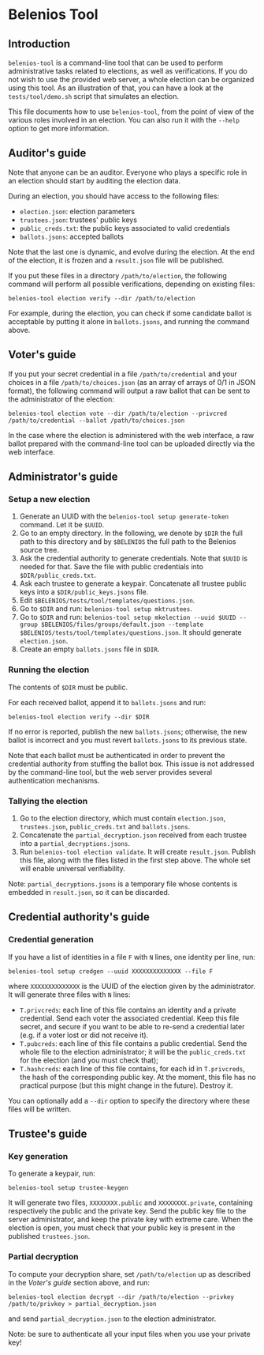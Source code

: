 Belenios Tool
=============


Introduction
------------

`belenios-tool` is a command-line tool that can be used to perform
administrative tasks related to elections, as well as verifications.
If you do not wish to use the provided web server, a whole election
can be organized using this tool. As an illustration of that, you can
have a look at the `tests/tool/demo.sh` script that simulates an
election.

This file documents how to use `belenios-tool`, from the point of view
of the various roles involved in an election. You can also run it with
the `--help` option to get more information.


Auditor's guide
---------------

Note that anyone can be an auditor. Everyone who plays a specific role
in an election should start by auditing the election data.

During an election, you should have access to the following files:

 * `election.json`: election parameters
 * `trustees.json`: trustees' public keys
 * `public_creds.txt`: the public keys associated to valid credentials
 * `ballots.jsons`: accepted ballots

Note that the last one is dynamic, and evolve during the election. At
the end of the election, it is frozen and a `result.json` file will be
published.

If you put these files in a directory `/path/to/election`, the following
command will perform all possible verifications, depending on existing
files:

    belenios-tool election verify --dir /path/to/election

For example, during the election, you can check if some candidate
ballot is acceptable by putting it alone in `ballots.jsons`, and
running the command above.


Voter's guide
-------------

If you put your secret credential in a file `/path/to/credential` and
your choices in a file `/path/to/choices.json` (as an array of arrays
of 0/1 in JSON format), the following command will output a raw ballot
that can be sent to the administrator of the election:

    belenios-tool election vote --dir /path/to/election --privcred /path/to/credential --ballot /path/to/choices.json

In the case where the election is administered with the web interface,
a raw ballot prepared with the command-line tool can be uploaded directly
via the web interface.


Administrator's guide
---------------------

### Setup a new election

 1. Generate an UUID with the `belenios-tool setup generate-token`
    command. Let it be `$UUID`.
 2. Go to an empty directory. In the following, we denote by `$DIR`
    the full path to this directory and by `$BELENIOS` the full path
    to the Belenios source tree.
 4. Ask the credential authority to generate credentials. Note that
    `$UUID` is needed for that. Save the file with public
    credentials into `$DIR/public_creds.txt`.
 5. Ask each trustee to generate a keypair. Concatenate all trustee
    public keys into a `$DIR/public_keys.jsons` file.
 6. Edit `$BELENIOS/tests/tool/templates/questions.json`.
 7. Go to `$DIR` and run: `belenios-tool setup mktrustees`.
 8. Go to `$DIR` and run: `belenios-tool setup mkelection --uuid $UUID
    --group $BELENIOS/files/groups/default.json --template
    $BELENIOS/tests/tool/templates/questions.json`. It should generate
    `election.json`.
 9. Create an empty `ballots.jsons` file in `$DIR`.

### Running the election

The contents of `$DIR` must be public.

For each received ballot, append it to `ballots.jsons` and run:

    belenios-tool election verify --dir $DIR

If no error is reported, publish the new `ballots.jsons`; otherwise,
the new ballot is incorrect and you must revert `ballots.jsons` to its
previous state.

Note that each ballot must be authenticated in order to prevent the
credential authority from stuffing the ballot box. This issue is not
addressed by the command-line tool, but the web server provides
several authentication mechanisms.

### Tallying the election

 1. Go to the election directory, which must contain `election.json`,
    `trustees.json`, `public_creds.txt` and `ballots.jsons`.
 2. Concatenate the `partial_decryption.json` received from each
    trustee into a `partial_decryptions.jsons`.
 3. Run `belenios-tool election validate`.  It will create
    `result.json`. Publish this file, along with the files listed in
    the first step above. The whole set will enable universal
    verifiability.

Note: `partial_decryptions.jsons` is a temporary file whose contents
is embedded in `result.json`, so it can be discarded.


Credential authority's guide
----------------------------

### Credential generation

If you have a list of identities in a file `F` with `N` lines, one
identity per line, run:

    belenios-tool setup credgen --uuid XXXXXXXXXXXXXX --file F

where `XXXXXXXXXXXXXX` is the UUID of the
election given by the administrator. It will generate three files with
`N` lines:

 * `T.privcreds`: each line of this file contains an identity and a
   private credential. Send each voter the associated credential. Keep
   this file secret, and secure if you want to be able to re-send a
   credential later (e.g. if a voter lost or did not receive it).
 * `T.pubcreds`: each line of this file contains a public credential.
   Send the whole file to the election administrator; it will be the
   `public_creds.txt` for the election (and you must check that);
 * `T.hashcreds`: each line of this file contains, for each id in
   `T.privcreds`, the hash of the corresponding public key. At the
   moment, this file has no practical purpose (but this might change in
   the future). Destroy it.

You can optionally add a `--dir` option to specify the directory where
these files will be written.


Trustee's guide
---------------

### Key generation

To generate a keypair, run:

    belenios-tool setup trustee-keygen

It will generate two files, `XXXXXXXX.public` and `XXXXXXXX.private`,
containing respectively the public and the private key. Send the
public key file to the server administrator, and keep the private key
with extreme care. When the election is open, you must check that
your public key is present in the published `trustees.json`.

### Partial decryption

To compute your decryption share, set `/path/to/election` up as
described in the _Voter's guide_ section above, and run:

    belenios-tool election decrypt --dir /path/to/election --privkey /path/to/privkey > partial_decryption.json

and send `partial_decryption.json` to the election administrator.

Note: be sure to authenticate all your input files when you use your
private key!
